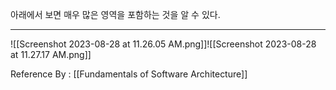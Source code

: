 
아래에서 보면 매우 많은 영역을 포함하는 것을 알 수 있다.

------

![[Screenshot 2023-08-28 at 11.26.05 AM.png]]![[Screenshot 2023-08-28 at 11.27.17 AM.png]]

Reference By : [[Fundamentals of Software Architecture]]